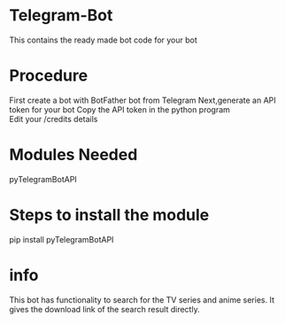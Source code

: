 # Telegram-Bot   
This contains the ready made bot code for your bot  
# Procedure
  First create a bot with BotFather bot from Telegram 
  Next,generate an API token for your bot 
  Copy the API token in the python program   
  Edit your /credits details 
# Modules Needed
   pyTelegramBotAPI  
# Steps to install the module
   pip install pyTelegramBotAPI
# info 
  This bot has functionality to search for the TV series and anime series.
  It gives the download link of the search result directly.
 
 
 
